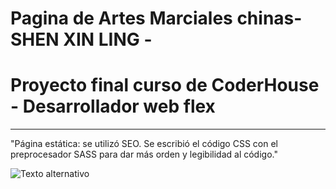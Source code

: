 # Pagina de Artes Marciales chinas- SHEN XIN LING - 
# Proyecto final curso de CoderHouse - Desarrollador web flex

-----
"Página estática: se utilizó SEO. Se escribió el código CSS con el preprocesador SASS para dar más orden y legibilidad al código."

![Texto alternativo]()
